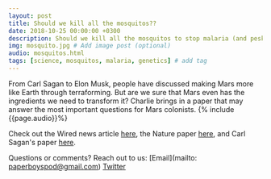 ```yaml
---
layout: post
title: Should we kill all the mosquitos??
date: 2018-10-25 00:00:00 +0300
description: Should we kill all the mosquitos to stop malaria (and pesky bites)?... # Add post description (shows up as description on social media posts)
img: mosquito.jpg # Add image post (optional)
audio: mosquitos.html
tags: [science, mosquitos, malaria, genetics] # add tag
---
```


From Carl Sagan to Elon Musk, people have discussed making Mars more like Earth through terraforming. But are we sure that Mars even has the ingredients we need to transform it? Charlie brings in a paper that may answer the most important questions for Mars colonists.
{% include {{page.audio}}%}

Check out the Wired news article [here](https://www.wired.com/story/co2-terraforming-mars/ ), the Nature paper [here](https://www.nature.com/articles/s41550-018-0529-6), and Carl Sagan's paper [here](https://www.sciencedirect.com/science/article/pii/001910357190131X).

Questions or comments? Reach out to us: [Email](mailto: paperboyspod@gmail.com) [Twitter](https://twitter.com/PaperBoysPod)